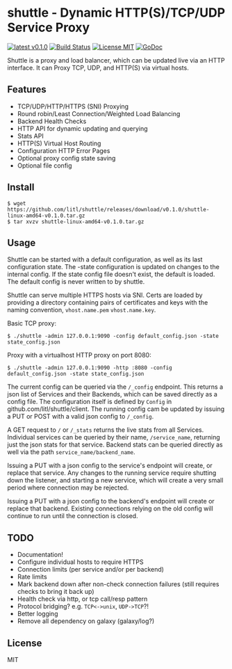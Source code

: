 shuttle - Dynamic HTTP(S)/TCP/UDP Service Proxy 
=======

[![latest v0.1.0](https://img.shields.io/badge/latest-v0.1.0-green.svg?style=flat)](https://github.com/litl/shuttle/releases/tag/v0.1.0)
[![Build Status](https://travis-ci.org/litl/shuttle.svg?branch=master)](https://travis-ci.org/litl/shuttle)
[![License MIT](https://img.shields.io/badge/license-MIT-blue.svg?style=flat)](https://github.com/litl/shuttle/blob/master/LICENSE)
[![GoDoc](https://godoc.org/github.com/litl/shuttle/client?status.png)](https://godoc.org/github.com/litl/shuttle/client)


Shuttle is a proxy and load balancer, which can be updated live via an HTTP
interface. It can Proxy TCP, UDP, and HTTP(S) via virtual hosts.

## Features
 - TCP/UDP/HTTP/HTTPS (SNI) Proxying
 - Round robin/Least Connection/Weighted Load Balancing
 - Backend Health Checks
 - HTTP API for dynamic updating and querying
 - Stats API
 - HTTP(S) Virtual Host Routing
 - Configuration HTTP Error Pages
 - Optional proxy config state saving
 - Optional file config

## Install

```
$ wget https://github.com/litl/shuttle/releases/download/v0.1.0/shuttle-linux-amd64-v0.1.0.tar.gz
$ tar xvzv shuttle-linux-amd64-v0.1.0.tar.gz
```

## Usage

Shuttle can be started with a default configuration, as well as its last
configuration state. The -state configuration is updated on changes to the
internal config. If the state config file doesn't exist, the default is loaded.
The default config is never written to by shuttle.

Shuttle can serve multiple HTTPS hosts via SNI. Certs are loaded by providing
a directory containing pairs of certificates and keys with the naming
convention, `vhost.name.pem` `vhost.name.key`. 


Basic TCP proxy:

    $ ./shuttle -admin 127.0.0.1:9090 -config default_config.json -state state_config.json


Proxy with a virtualhost HTTP proxy on port 8080:

	$ ./shuttle -admin 127.0.0.1:9090 -http :8080 -config default_config.json -state state_config.json


The current config can be queried via the `/_config` endpoint. This returns a
json list of Services and their Backends, which can be saved directly as a
config file. The configuration itself is defined by `Config` in
github.com/litl/shuttle/client. The running config cam be updated by issuing a
PUT or POST with a valid  json config to `/_config`.

A GET request to `/` or `/_stats` returns the live stats from all Services.
Individual services can be queried by their name, `/service_name`, returning
just the json stats for that service. Backend stats can be queried directly as
well via the path `service_name/backend_name`.

Issuing a PUT with a json config to the service's endpoint will create, or
replace that service. Any changes to the running service require shutting down
the listener, and starting a new service, which will create a very small period
where connection may be rejected.

Issuing a PUT with a json config to the backend's endpoint will create or
replace that backend. Existing connections relying on the old config will
continue to run until the connection is closed.


## TODO

- Documentation!
- Configure individual hosts to require HTTPS
- Connection limits (per service and/or per backend)
- Rate limits
- Mark backend down after non-check connection failures (still requires checks to bring it back up)
- Health check via http, or tcp call/resp pattern
- Protocol bridging? e.g. `TCP<->unix`, `UDP->TCP`?!
- Better logging
- Remove all dependency on galaxy (galaxy/log?)

## License

MIT
